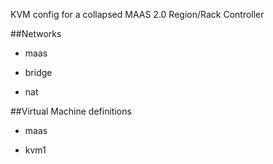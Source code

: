 KVM config for a collapsed MAAS 2.0 Region/Rack Controller

##Networks

- maas

- bridge

- nat


##Virtual Machine definitions

- maas

- kvm1


